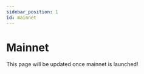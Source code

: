 ```yaml
---
sidebar_position: 1
id: mainnet
---
```


# Mainnet

This page will be updated once mainnet is launched!